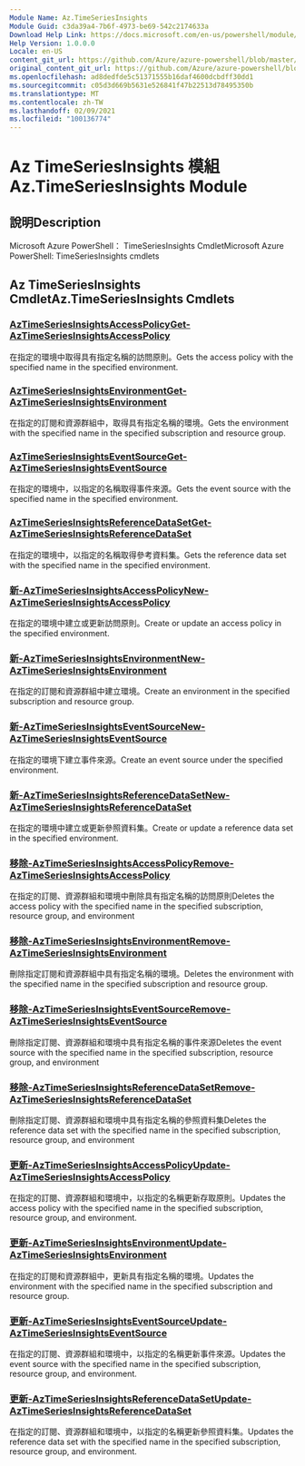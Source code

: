 ```yaml
---
Module Name: Az.TimeSeriesInsights
Module Guid: c3da39a4-7b6f-4973-be69-542c2174633a
Download Help Link: https://docs.microsoft.com/en-us/powershell/module/az.timeseriesinsights
Help Version: 1.0.0.0
Locale: en-US
content_git_url: https://github.com/Azure/azure-powershell/blob/master/src/TimeSeriesInsights/help/Az.TimeSeriesInsights.md
original_content_git_url: https://github.com/Azure/azure-powershell/blob/master/src/TimeSeriesInsights/help/Az.TimeSeriesInsights.md
ms.openlocfilehash: ad8dedfde5c51371555b16daf4600dcbdff30dd1
ms.sourcegitcommit: c05d3d669b5631e526841f47b22513d78495350b
ms.translationtype: MT
ms.contentlocale: zh-TW
ms.lasthandoff: 02/09/2021
ms.locfileid: "100136774"
---
```

# <span data-ttu-id="f12fe-101">Az TimeSeriesInsights 模組</span><span class="sxs-lookup"><span data-stu-id="f12fe-101">Az.TimeSeriesInsights Module</span></span>
## <span data-ttu-id="f12fe-102">說明</span><span class="sxs-lookup"><span data-stu-id="f12fe-102">Description</span></span>
<span data-ttu-id="f12fe-103">Microsoft Azure PowerShell： TimeSeriesInsights Cmdlet</span><span class="sxs-lookup"><span data-stu-id="f12fe-103">Microsoft Azure PowerShell: TimeSeriesInsights cmdlets</span></span>

## <span data-ttu-id="f12fe-104">Az TimeSeriesInsights Cmdlet</span><span class="sxs-lookup"><span data-stu-id="f12fe-104">Az.TimeSeriesInsights Cmdlets</span></span>
### [<span data-ttu-id="f12fe-105">AzTimeSeriesInsightsAccessPolicy</span><span class="sxs-lookup"><span data-stu-id="f12fe-105">Get-AzTimeSeriesInsightsAccessPolicy</span></span>](Get-AzTimeSeriesInsightsAccessPolicy.md)
<span data-ttu-id="f12fe-106">在指定的環境中取得具有指定名稱的訪問原則。</span><span class="sxs-lookup"><span data-stu-id="f12fe-106">Gets the access policy with the specified name in the specified environment.</span></span>

### [<span data-ttu-id="f12fe-107">AzTimeSeriesInsightsEnvironment</span><span class="sxs-lookup"><span data-stu-id="f12fe-107">Get-AzTimeSeriesInsightsEnvironment</span></span>](Get-AzTimeSeriesInsightsEnvironment.md)
<span data-ttu-id="f12fe-108">在指定的訂閱和資源群組中，取得具有指定名稱的環境。</span><span class="sxs-lookup"><span data-stu-id="f12fe-108">Gets the environment with the specified name in the specified subscription and resource group.</span></span>

### [<span data-ttu-id="f12fe-109">AzTimeSeriesInsightsEventSource</span><span class="sxs-lookup"><span data-stu-id="f12fe-109">Get-AzTimeSeriesInsightsEventSource</span></span>](Get-AzTimeSeriesInsightsEventSource.md)
<span data-ttu-id="f12fe-110">在指定的環境中，以指定的名稱取得事件來源。</span><span class="sxs-lookup"><span data-stu-id="f12fe-110">Gets the event source with the specified name in the specified environment.</span></span>

### [<span data-ttu-id="f12fe-111">AzTimeSeriesInsightsReferenceDataSet</span><span class="sxs-lookup"><span data-stu-id="f12fe-111">Get-AzTimeSeriesInsightsReferenceDataSet</span></span>](Get-AzTimeSeriesInsightsReferenceDataSet.md)
<span data-ttu-id="f12fe-112">在指定的環境中，以指定的名稱取得參考資料集。</span><span class="sxs-lookup"><span data-stu-id="f12fe-112">Gets the reference data set with the specified name in the specified environment.</span></span>

### [<span data-ttu-id="f12fe-113">新-AzTimeSeriesInsightsAccessPolicy</span><span class="sxs-lookup"><span data-stu-id="f12fe-113">New-AzTimeSeriesInsightsAccessPolicy</span></span>](New-AzTimeSeriesInsightsAccessPolicy.md)
<span data-ttu-id="f12fe-114">在指定的環境中建立或更新訪問原則。</span><span class="sxs-lookup"><span data-stu-id="f12fe-114">Create or update an access policy in the specified environment.</span></span>

### [<span data-ttu-id="f12fe-115">新-AzTimeSeriesInsightsEnvironment</span><span class="sxs-lookup"><span data-stu-id="f12fe-115">New-AzTimeSeriesInsightsEnvironment</span></span>](New-AzTimeSeriesInsightsEnvironment.md)
<span data-ttu-id="f12fe-116">在指定的訂閱和資源群組中建立環境。</span><span class="sxs-lookup"><span data-stu-id="f12fe-116">Create an environment in the specified subscription and resource group.</span></span>

### [<span data-ttu-id="f12fe-117">新-AzTimeSeriesInsightsEventSource</span><span class="sxs-lookup"><span data-stu-id="f12fe-117">New-AzTimeSeriesInsightsEventSource</span></span>](New-AzTimeSeriesInsightsEventSource.md)
<span data-ttu-id="f12fe-118">在指定的環境下建立事件來源。</span><span class="sxs-lookup"><span data-stu-id="f12fe-118">Create an event source under the specified environment.</span></span>

### [<span data-ttu-id="f12fe-119">新-AzTimeSeriesInsightsReferenceDataSet</span><span class="sxs-lookup"><span data-stu-id="f12fe-119">New-AzTimeSeriesInsightsReferenceDataSet</span></span>](New-AzTimeSeriesInsightsReferenceDataSet.md)
<span data-ttu-id="f12fe-120">在指定的環境中建立或更新參照資料集。</span><span class="sxs-lookup"><span data-stu-id="f12fe-120">Create or update a reference data set in the specified environment.</span></span>

### [<span data-ttu-id="f12fe-121">移除-AzTimeSeriesInsightsAccessPolicy</span><span class="sxs-lookup"><span data-stu-id="f12fe-121">Remove-AzTimeSeriesInsightsAccessPolicy</span></span>](Remove-AzTimeSeriesInsightsAccessPolicy.md)
<span data-ttu-id="f12fe-122">在指定的訂閱、資源群組和環境中刪除具有指定名稱的訪問原則</span><span class="sxs-lookup"><span data-stu-id="f12fe-122">Deletes the access policy with the specified name in the specified subscription, resource group, and environment</span></span>

### [<span data-ttu-id="f12fe-123">移除-AzTimeSeriesInsightsEnvironment</span><span class="sxs-lookup"><span data-stu-id="f12fe-123">Remove-AzTimeSeriesInsightsEnvironment</span></span>](Remove-AzTimeSeriesInsightsEnvironment.md)
<span data-ttu-id="f12fe-124">刪除指定訂閱和資源群組中具有指定名稱的環境。</span><span class="sxs-lookup"><span data-stu-id="f12fe-124">Deletes the environment with the specified name in the specified subscription and resource group.</span></span>

### [<span data-ttu-id="f12fe-125">移除-AzTimeSeriesInsightsEventSource</span><span class="sxs-lookup"><span data-stu-id="f12fe-125">Remove-AzTimeSeriesInsightsEventSource</span></span>](Remove-AzTimeSeriesInsightsEventSource.md)
<span data-ttu-id="f12fe-126">刪除指定訂閱、資源群組和環境中具有指定名稱的事件來源</span><span class="sxs-lookup"><span data-stu-id="f12fe-126">Deletes the event source with the specified name in the specified subscription, resource group, and environment</span></span>

### [<span data-ttu-id="f12fe-127">移除-AzTimeSeriesInsightsReferenceDataSet</span><span class="sxs-lookup"><span data-stu-id="f12fe-127">Remove-AzTimeSeriesInsightsReferenceDataSet</span></span>](Remove-AzTimeSeriesInsightsReferenceDataSet.md)
<span data-ttu-id="f12fe-128">刪除指定訂閱、資源群組和環境中具有指定名稱的參照資料集</span><span class="sxs-lookup"><span data-stu-id="f12fe-128">Deletes the reference data set with the specified name in the specified subscription, resource group, and environment</span></span>

### [<span data-ttu-id="f12fe-129">更新-AzTimeSeriesInsightsAccessPolicy</span><span class="sxs-lookup"><span data-stu-id="f12fe-129">Update-AzTimeSeriesInsightsAccessPolicy</span></span>](Update-AzTimeSeriesInsightsAccessPolicy.md)
<span data-ttu-id="f12fe-130">在指定的訂閱、資源群組和環境中，以指定的名稱更新存取原則。</span><span class="sxs-lookup"><span data-stu-id="f12fe-130">Updates the access policy with the specified name in the specified subscription, resource group, and environment.</span></span>

### [<span data-ttu-id="f12fe-131">更新-AzTimeSeriesInsightsEnvironment</span><span class="sxs-lookup"><span data-stu-id="f12fe-131">Update-AzTimeSeriesInsightsEnvironment</span></span>](Update-AzTimeSeriesInsightsEnvironment.md)
<span data-ttu-id="f12fe-132">在指定的訂閱和資源群組中，更新具有指定名稱的環境。</span><span class="sxs-lookup"><span data-stu-id="f12fe-132">Updates the environment with the specified name in the specified subscription and resource group.</span></span>

### [<span data-ttu-id="f12fe-133">更新-AzTimeSeriesInsightsEventSource</span><span class="sxs-lookup"><span data-stu-id="f12fe-133">Update-AzTimeSeriesInsightsEventSource</span></span>](Update-AzTimeSeriesInsightsEventSource.md)
<span data-ttu-id="f12fe-134">在指定的訂閱、資源群組和環境中，以指定的名稱更新事件來源。</span><span class="sxs-lookup"><span data-stu-id="f12fe-134">Updates the event source with the specified name in the specified subscription, resource group, and environment.</span></span>

### [<span data-ttu-id="f12fe-135">更新-AzTimeSeriesInsightsReferenceDataSet</span><span class="sxs-lookup"><span data-stu-id="f12fe-135">Update-AzTimeSeriesInsightsReferenceDataSet</span></span>](Update-AzTimeSeriesInsightsReferenceDataSet.md)
<span data-ttu-id="f12fe-136">在指定的訂閱、資源群組和環境中，以指定的名稱更新參照資料集。</span><span class="sxs-lookup"><span data-stu-id="f12fe-136">Updates the reference data set with the specified name in the specified subscription, resource group, and environment.</span></span>

